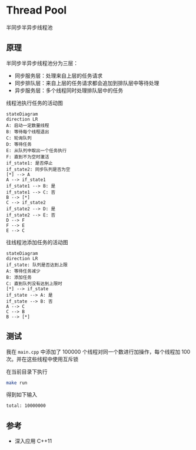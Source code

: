 # Thread Pool

半同步半异步线程池

## 原理

半同步半异步线程池分为三层：

- 同步服务层：处理来自上层的任务请求
- 同步排队层：来自上层的任务请求都会追加到排队层中等待处理
- 异步服务层：多个线程同时处理排队层中的任务

线程池执行任务的活动图

```mermaid
stateDiagram
direction LR
A: 启动一定数量线程
B: 等待每个线程退出
C: 轮询队列
D: 等待任务
E: 从队列中取出一个任务执行
F: 直到不为空时激活
if_state1: 是否停止
if_state2: 同步队列是否为空
[*] --> A
A --> if_state1
if_state1 --> B: 是
if_state1 --> C: 否
B --> [*]
C --> if_state2
if_state2 --> D: 是
if_state2 --> E: 否
D --> F
F --> E
E --> C
```

往线程池添加任务的活动图

```mermaid
stateDiagram
direction LR
if_state: 队列是否达到上限
A: 等待任务减少
B: 添加任务
C: 直到队列没有达到上限时
[*] --> if_state
if_state --> A: 是
if_state --> B: 否
A --> C
C --> B
B --> [*]
```

## 测试

我在 `main.cpp` 中添加了 100000 个线程对同一个数进行加操作，每个线程加 100 次。并在这些线程中使用互斥锁

在当前目录下执行

```bash
make run
```

得到如下输入

```bash
total: 10000000
```

## 参考

- 深入应用 C++11
